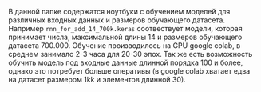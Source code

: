 В данной папке содержатся ноутбуки с обучением моделей для различных входных данных и размеров обучающего датасета. Например `rnn_for_add_14_700k.keras` соотвествует модели, которая принимает числа, максимальной длины 14 и размеров обучающего датасета 700.000. Обучение производилось на GPU google colab, в среднем занимало 2-3 часа для 20-30 эпох. Так же есть возможность обучить модель под входные данные длинной порядка 100 и более, однако это потребует больше оперативы (в google colab хватает едва на датасет размером 1kk и элементов длинной 30). 
